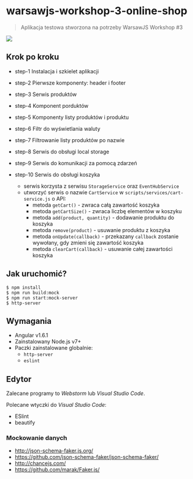 # warsawjs-workshop-3-online-shop

> Aplikacja testowa stworzona na potrzeby WarsawJS Workshop #3

![](http://warsawjs.com/assets/images/logo/logo-transparent-240x240.png)

## Krok po kroku

* step-1 Instalacja i szkielet aplikacji
* step-2 Pierwsze komponenty: header i footer
* step-3 Serwis produktów
* step-4 Komponent porduktów
* step-5 Komponenty listy produktów i produktu
* step-6 Filtr do wyświetlania waluty
* step-7 Filtrowanie listy produktów po nazwie
* step-8 Serwis do obsługi local storage
* step-9 Serwis do komunikacji za pomocą zdarzeń
* step-10 Serwis do obsługi koszyka

    - serwis korzysta z serwisu `StorageService` oraz `EventHubService`
    - utworzyć serwis o nazwie `CartService` w `scripts/services/cart-service.js` o API:
        + metoda `getCart()` - zwraca całą zawartość koszyka
        + metoda `getCartSize()` - zwraca liczbę elementów w koszyku
        + metoda `add(product, quantity)` - dodawanie produktu do koszyka
        + metoda `remove(product)` - usuwanie produktu z koszyka
        + metoda `onUpdate(callback)` - przekazany `callback` zostanie wywołany, gdy zmieni się zawartość koszyka
        + metoda `clearCart(callback)` - usuwanie całej zawartości koszyka

## Jak uruchomić?

```
$ npm install
$ npm run build:mock
$ npm run start:mock-server
$ http-server
```

## Wymagania

* Angular v1.6.1
* Zainstalowany Node.js v7+
* Paczki zainstalowane globalnie:
    - `http-server`
    - `eslint`

## Edytor

Zalecane programy to *Webstorm* lub *Visual Studio Code*.

Polecane wtyczki do *Visual Studio Code*:

* ESlint
* beautify

### Mockowanie danych

* http://json-schema-faker.js.org/
* https://github.com/json-schema-faker/json-schema-faker/
* http://chancejs.com/
* https://github.com/marak/Faker.js/
